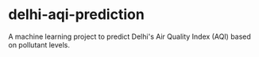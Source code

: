 # delhi-aqi-prediction
A machine learning project to predict Delhi's Air Quality Index (AQI) based on pollutant levels.

